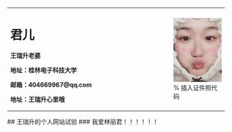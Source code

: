 <table border="0">
  <tr>
    <td width="75%">
      <h1>君儿</h1>
      <p><b>王瑞升老婆</b></p>
      <p><b>地址：桂林电子科技大学</b></p>
      <p><b>邮箱：404669967@qq.com</b></p>
      <p><b>地址：王瑞升心里哦</b></p>
    </td>
    <td width="25%">
      <img src="/llj.jpg" width="100%">      % 插入证件照代码
    </td>
  </tr>
</table>
## 王瑞升的个人网站试验
### 我爱林丽君！！！！！！
